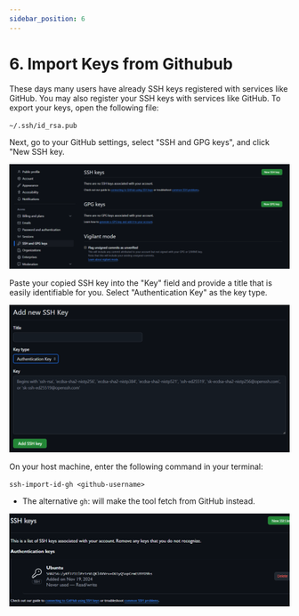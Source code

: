 ```yaml
---
sidebar_position: 6
---
```


# 6. Import Keys from Githubub

These days many users have already SSH keys registered with services like GitHub. You may also register your SSH keys with services like GitHub. To export your keys, open the following file:

`~/.ssh/id_rsa.pub`

Next, go to your GitHub settings, select "SSH and GPG keys", and click "New SSH key. 

![alt text](image-5.png)

Paste your copied SSH key into the "Key" field and provide a title that is easily identifiable for you. Select "Authentication Key" as the key type.

![alt text](image-6.png)

On your host machine, enter the following command in your terminal:

`ssh-import-id-gh <github-username>`

* The alternative `gh`: will make the tool fetch from GitHub instead.

![alt text](image-4.png)